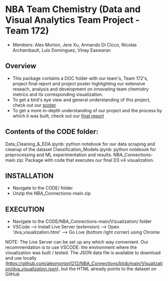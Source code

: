 # NBA Team Chemistry (Data and Visual Analytics Team Project - Team 172)
- Members: Alex Morton, Jere Xu, Armando Di Cicco, Nicolas Archambault, Luis Dominguez, Vinay Easwaran


## Overview

- This package contains a DOC folder with our team's, Team 172's, project final report and project poster highlighting our extensive reseach, analysis and development on innovating team chemistry metrics and its corresponding visualization.
- To get a bird's eye view and general understanding of this project, check out our [poster](DOC/team172poster.pdf)
- To get a more in-depth understanding of our project and the process by which it was built, check out our [final report](DOC/team172report.pdf)

## Contents of the CODE folder:

Data_Cleaning_&_EDA.ipynb: python notebook for our data scraping and cleanup of the dataset
Classification_Models.ipynb: python notebook for preprocessing and ML experimentation and results. 
NBA_Connections-main.zip: Package with code that executes our final D3 v4 visualization. 


## INSTALLATION

- Navigate to the CODE/ folder
- Unzip the NBA_Connections-main.zip 


## EXECUTION

- Navigate to the CODE/NBA_Connections-main/Vizualization/ folder
- VSCode --> Install Live Server (extension) --> Open 'dva_visualization.html' --> Go Live (bottom right corner) using Chrome

NOTE: The Live Server can be set up any which way convenient. Our recommendation is to use VSCODE: the environment where the visualization was built / tested. The JSON data file is available to download and use locally (https://github.com/alexmorton1212/NBA_Connections/blob/main/Visualization/dva_visualization.json), but the HTML already points to the dataset on GitHub

